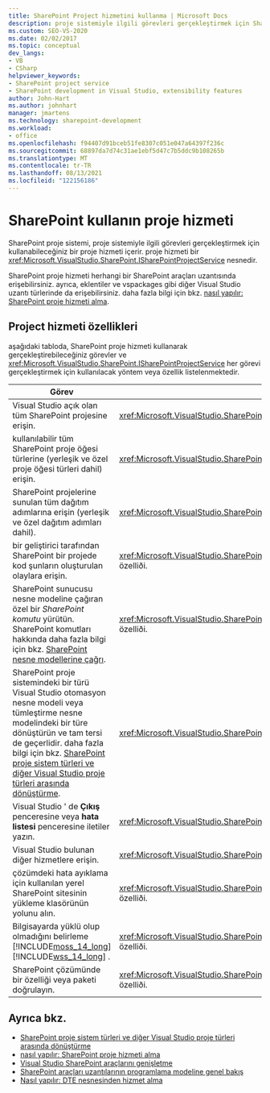 ```yaml
---
title: SharePoint Project hizmetini kullanma | Microsoft Docs
description: proje sistemiyle ilgili görevleri gerçekleştirmek için SharePoint proje hizmeti kullanın. proje hizmeti özelliklerinin listesini görüntüleyin.
ms.custom: SEO-VS-2020
ms.date: 02/02/2017
ms.topic: conceptual
dev_langs:
- VB
- CSharp
helpviewer_keywords:
- SharePoint project service
- SharePoint development in Visual Studio, extensibility features
author: John-Hart
ms.author: johnhart
manager: jmartens
ms.technology: sharepoint-development
ms.workload:
- office
ms.openlocfilehash: f94407d91bceb51fe8307c051e047a64397f236c
ms.sourcegitcommit: 68897da7d74c31ae1ebf5d47c7b5ddc9b108265b
ms.translationtype: MT
ms.contentlocale: tr-TR
ms.lasthandoff: 08/13/2021
ms.locfileid: "122156186"
---
```

# <a name="use-the-sharepoint-project-service"></a>SharePoint kullanın proje hizmeti
  SharePoint proje sistemi, proje sistemiyle ilgili görevleri gerçekleştirmek için kullanabileceğiniz bir proje hizmeti içerir. proje hizmeti bir <xref:Microsoft.VisualStudio.SharePoint.ISharePointProjectService> nesnedir.

 SharePoint proje hizmeti herhangi bir SharePoint araçları uzantısında erişebilirsiniz. ayrıca, eklentiler ve vspackages gibi diğer Visual Studio uzantı türlerinde da erişebilirsiniz. daha fazla bilgi için bkz. [nasıl yapılır: SharePoint proje hizmeti alma](../sharepoint/how-to-retrieve-the-sharepoint-project-service.md).

## <a name="project-service-features"></a>Project hizmeti özellikleri
 aşağıdaki tabloda, SharePoint proje hizmeti kullanarak gerçekleştirebileceğiniz görevler ve <xref:Microsoft.VisualStudio.SharePoint.ISharePointProjectService> her görevi gerçekleştirmek için kullanılacak yöntem veya özellik listelenmektedir.

|Görev|Kullanılacak üye|
|----------|-------------------|
|Visual Studio açık olan tüm SharePoint projesine erişin.|<xref:Microsoft.VisualStudio.SharePoint.ISharePointProjectService.Projects%2A> özelliði.|
|kullanılabilir tüm SharePoint proje öğesi türlerine (yerleşik ve özel proje öğesi türleri dahil) erişin.|<xref:Microsoft.VisualStudio.SharePoint.ISharePointProjectService.ProjectItemTypes%2A> özelliði.|
|SharePoint projelerine sunulan tüm dağıtım adımlarına erişin (yerleşik ve özel dağıtım adımları dahil).|<xref:Microsoft.VisualStudio.SharePoint.ISharePointProjectService.DeploymentSteps%2A> özelliði.|
|bir geliştirici tarafından SharePoint bir projede kod şunların oluşturulan olaylara erişin.|<xref:Microsoft.VisualStudio.SharePoint.ISharePointProjectService.CodeRefactoringEvents%2A> özelliði.|
|SharePoint sunucusu nesne modeline çağıran özel bir *SharePoint komutu* yürütün. SharePoint komutları hakkında daha fazla bilgi için bkz. [SharePoint nesne modellerine çağrı](../sharepoint/calling-into-the-sharepoint-object-models.md).|<xref:Microsoft.VisualStudio.SharePoint.ISharePointProjectService.SharePointConnection%2A> özelliði.|
|SharePoint proje sistemindeki bir türü Visual Studio otomasyon nesne modeli veya tümleştirme nesne modelindeki bir türe dönüştürün ve tam tersi de geçerlidir. daha fazla bilgi için bkz. [SharePoint proje sistem türleri ve diğer Visual Studio proje türleri arasında dönüştürme](../sharepoint/converting-between-sharepoint-project-system-types-and-other-visual-studio-project-types.md).|<xref:Microsoft.VisualStudio.SharePoint.ISharePointProjectService.Convert%2A> yöntemidir.|
|Visual Studio ' de **Çıkış** penceresine veya **hata listesi** penceresine iletiler yazın.|<xref:Microsoft.VisualStudio.SharePoint.ISharePointProjectService.Logger%2A> özelliði.|
|Visual Studio bulunan diğer hizmetlere erişin.|<xref:Microsoft.VisualStudio.SharePoint.ISharePointProjectService.ServiceProvider%2A> özelliði.|
|çözümdeki hata ayıklama için kullanılan yerel SharePoint sitesinin yükleme klasörünün yolunu alın.|<xref:Microsoft.VisualStudio.SharePoint.ISharePointProjectService.SharePointInstallPath%2A> özelliði.|
|Bilgisayarda yüklü olup olmadığını belirleme [!INCLUDE[moss_14_long](../sharepoint/includes/moss-14-long-md.md)] [!INCLUDE[wss_14_long](../sharepoint/includes/wss-14-long-md.md)] .|<xref:Microsoft.VisualStudio.SharePoint.ISharePointProjectService.IsSharePointInstalled%2A> özelliði.|
|SharePoint çözümünde bir özelliği veya paketi doğrulayın.|<xref:Microsoft.VisualStudio.SharePoint.ISharePointProjectService.PackageValidationProvider%2A> özelliði.|

## <a name="see-also"></a>Ayrıca bkz.
- [SharePoint proje sistem türleri ve diğer Visual Studio proje türleri arasında dönüştürme](../sharepoint/converting-between-sharepoint-project-system-types-and-other-visual-studio-project-types.md)
- [nasıl yapılır: SharePoint proje hizmeti alma](../sharepoint/how-to-retrieve-the-sharepoint-project-service.md)
- [Visual Studio SharePoint araçlarını genişletme](../sharepoint/extending-the-sharepoint-tools-in-visual-studio.md)
- [SharePoint araçları uzantılarının programlama modeline genel bakış](../sharepoint/overview-of-the-programming-model-of-sharepoint-tools-extensions.md)
- [Nasıl yapılır: DTE nesnesinden hizmet alma](/previous-versions/bb166401(v=vs.140))